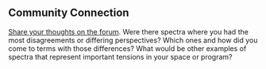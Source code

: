 ## Community Connection

[Share your thoughts on the forum](https://discourse.p2pu.org/t/session-2-developing-a-common-language/882). Were there spectra where you had the most disagreements or differing perspectives? Which ones and how did you come to terms with those differences? What would be other examples of spectra that represent important tensions in your space or program?
